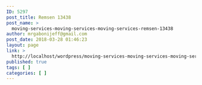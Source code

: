 ```yaml
---
ID: 5297
post_title: Remsen 13438
post_name: >
  moving-services-moving-services-moving-services-remsen-13438
author: mrgabonijeff@gmail.com
post_date: 2018-03-28 01:46:23
layout: page
link: >
  http://localhost/wordpress/moving-services-moving-services-moving-services-remsen-13438/
published: true
tags: [ ]
categories: [ ]
---
```

